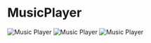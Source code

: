 # MusicPlayer
 
<img scr="project/imagens/print1.png" alt="Music Player">
<img scr="project/imagens/print2.png" alt="Music Player">
<img scr="project/imagens/print3.png" alt="Music Player">

